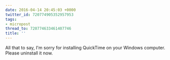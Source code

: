 ```yaml
---
date: 2016-04-14 20:45:03 +0000
twitter_id: 720774905352957953
tags:
- micropost
thread_to: 720774633461407746
title: ''
---
```


All that to say, I'm sorry for installing QuickTime on your Windows computer. Please uninstall it now.
